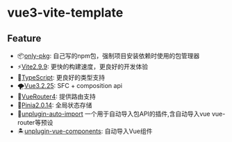 # vue3-vite-template


## Feature
- 📦[only-pkg](https://www.npmjs.com/package/only-pkg): 自己写的npm包，强制项目安装依赖时使用的包管理器
- ⚡[Vite2.9.9](https://github.com/vitejs/vite): 更快的构建速度，更良好的开发体验
- 💪[TypeScript](https://github.com/microsoft/TypeScript): 更良好的类型支持
- 🌪️[Vue3.2.25](https://github.com/vuejs/): SFC + composition api
- 🌿[VueRouter4](https://github.com/vuejs/router): 提供路由支持
- 🍍[Pinia2.0.14](https://github.com/vuejs/pinia): 全局状态存储
- 🍄[unplugin-auto-import](https://github.com/antfu/unplugin-auto-import) 一个用于自动导入包API的插件,含自动导入vue vue-router等预设
- 🏝️[unplugin-vue-components](https://github.com/antfu/unplugin-vue-components): 自动导入Vue组件
